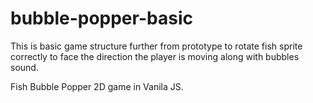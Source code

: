 # bubble-popper-basic

This is basic game structure further from prototype to rotate fish sprite correctly to face the direction the player is moving along with bubbles sound.

Fish Bubble Popper 2D game in Vanila JS.